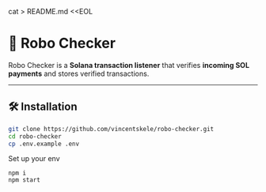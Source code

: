 cat > README.md <<EOL
# 🚀 Robo Checker

Robo Checker is a **Solana transaction listener** that verifies **incoming SOL payments** and stores verified transactions.

---

## 🛠️ Installation

```sh
git clone https://github.com/vincentskele/robo-checker.git
cd robo-checker
cp .env.example .env
```
Set up your env

```
npm i
npm start
```

